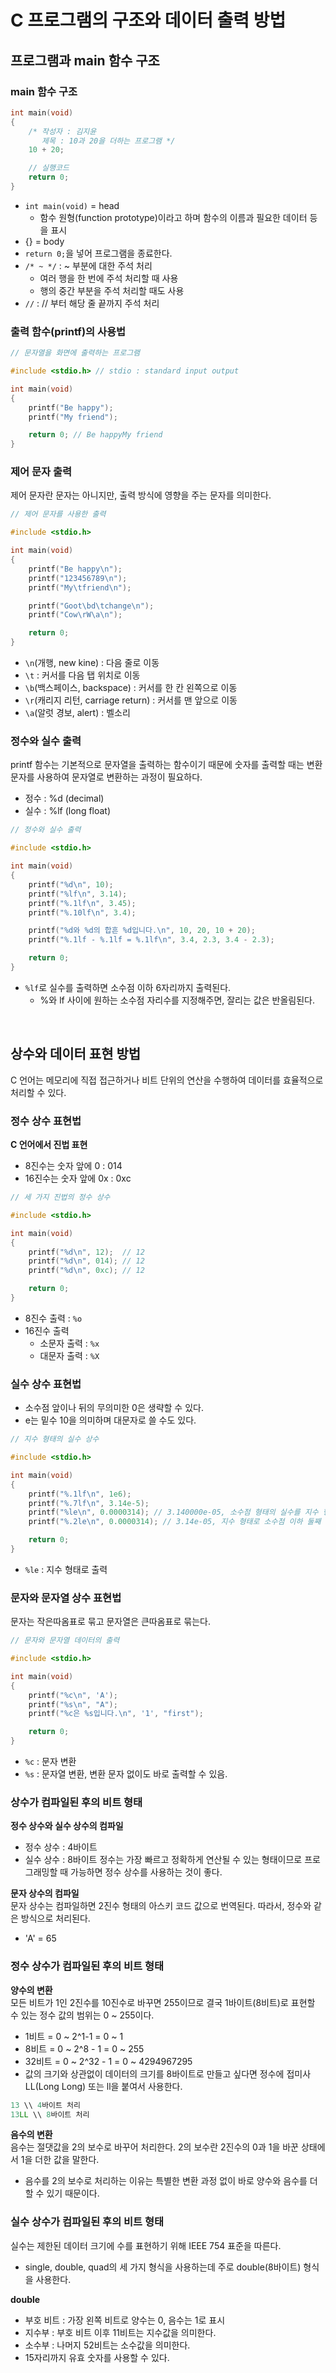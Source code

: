# C 프로그램의 구조와 데이터 출력 방법

## 프로그램과 main 함수 구조

### main 함수 구조
```c
int main(void)
{
    /* 작성자 : 김지윤
       제목 : 10과 20을 더하는 프로그램 */
    10 + 20;

    // 실행코드
    return 0;
}
```
- ```int main(void)``` = head
    - 함수 원형(function prototype)이라고 하며 함수의 이름과 필요한 데이터 등을 표시
- {} = body
- ```return 0;```을 넣어 프로그램을 종료한다.
- ```/* ~ */``` : ~ 부분에 대한 주석 처리
    - 여러 행을 한 번에 주석 처리할 때 사용
    - 행의 중간 부분을 주석 처리할 때도 사용
- ```//``` : // 부터 해당 줄 끝까지 주석 처리


### 출력 함수(printf)의 사용법
```c
// 문자열을 화면에 출력하는 프로그램

#include <stdio.h> // stdio : standard input output

int main(void)
{
    printf("Be happy");
    printf("My friend");

    return 0; // Be happyMy friend    
}
```

### 제어 문자 출력
제어 문자란 문자는 아니지만, 출력 방식에 영향을 주는 문자를 의미한다.
```c
// 제어 문자를 사용한 출력

#include <stdio.h>

int main(void)
{
    printf("Be happy\n");
    printf("123456789\n");
    printf("My\tfriend\n");

    printf("Goot\bd\tchange\n");
    printf("Cow\rW\a\n");

    return 0;
}
```
- ```\n```(개행, new kine) : 다음 줄로 이동
- ```\t``` : 커서를 다음 탭 위치로 이동
- ```\b```(백스페이스, backspace) : 커서를 한 칸 왼쪽으로 이동
- ```\r```(캐리지 리턴, carriage return) : 커서를 맨 앞으로 이동
- ```\a```(알럿 경보, alert) : 벨소리

### 정수와 실수 출력
printf 함수는 기본적으로 문자열을 출력하는 함수이기 때문에 숫자를 출력할 때는 변환 문자를 사용하여 문자열로 변환하는 과정이 필요하다.
- 정수 : %d (decimal)
- 실수 : %lf (long float)
```c
// 정수와 실수 출력

#include <stdio.h>

int main(void)
{
    printf("%d\n", 10);
    printf("%lf\n", 3.14);
    printf("%.1lf\n", 3.45);
    printf("%.10lf\n", 3.4);

    printf("%d와 %d의 합흔 %d입니다.\n", 10, 20, 10 + 20);
    printf("%.1lf - %.1lf = %.1lf\n", 3.4, 2.3, 3.4 - 2.3);

    return 0;
}
```
- ```%lf```로 실수를 출력하면 소수점 이하 6자리까지 출력된다.
    - %와 lf 사이에 원하는 소수점 자리수를 지정해주면, 잘리는 값은 반올림된다.

</br>

## 상수와 데이터 표현 방법
C 언어는 메모리에 직접 접근하거나 비트 단위의 연산을 수행하여 데이터를 효율적으로 처리할 수 있다.

### 정수 상수 표현법

**C 언어에서 진법 표현**  
- 8진수는 숫자 앞에 0 : 014
- 16진수는 숫자 앞에 0x : 0xc
```c
// 세 가지 진법의 정수 상수

#include <stdio.h>

int main(void)
{
    printf("%d\n", 12);  // 12
    printf("%d\n", 014); // 12
    printf("%d\n", 0xc); // 12

    return 0;
}
```
- 8진수 출력 : ```%o```
- 16진수 출력
    - 소문자 출력 : ```%x```
    - 대문자 출력 : ```%X```

### 실수 상수 표현법
- 소수점 앞이나 뒤의 무의미한 0은 생략할 수 있다.
- e는 밑수 10을 의미하며 대문자로 쓸 수도 있다.
```c
// 지수 형태의 실수 상수

#include <stdio.h>

int main(void)
{
    printf("%.1lf\n", 1e6);
    printf("%.7lf\n", 3.14e-5);
    printf("%le\n", 0.0000314); // 3.140000e-05, 소수점 형태의 실수를 지수 형태로 출력
    printf("%.2le\n", 0.0000314); // 3.14e-05, 지수 형태로 소수점 이하 둘째 자리까지 출력

    return 0;
}
```
- ```%le``` : 지수 형태로 출력


### 문자와 문자열 상수 표현법
문자는 작은따옴표로 묶고 문자열은 큰따옴표로 묶는다.
```c
// 문자와 문자열 데이터의 출력

#include <stdio.h>

int main(void)
{
    printf("%c\n", 'A');
    printf("%s\n", "A");
    printf("%c은 %s입니다.\n", '1', "first");

    return 0;
}
```
- ```%c``` : 문자 변환
- ```%s``` : 문자열 변환, 변환 문자 없이도 바로 출력할 수 있음.

### 상수가 컴파일된 후의 비트 형태

**정수 상수와 실수 상수의 컴파일**  
- 정수 상수 : 4바이트
- 실수 상수 : 8바이트
정수는 가장 빠르고 정확하게 연산될 수 있는 형태이므로 프로그래밍할 때 가능하면 정수 상수를 사용하는 것이 좋다.

**문자 상수의 컴파일**  
문자 상수는 컴파일하면 2진수 형태의 아스키 코드 값으로 번역된다. 따라서, 정수와 같은 방식으로 처리된다.
- 'A' = 65

### 정수 상수가 컴파일된 후의 비트 형태

**양수의 변환**  
모든 비트가 1인 2진수를 10진수로 바꾸면 255이므로 결국 1바이트(8비트)로 표현할 수 있는 정수 값의 범위는 0 ~ 255이다.
- 1비트 = 0 ~ 2^1-1 = 0 ~ 1
- 8비트 = 0 ~ 2^8 - 1 = 0 ~ 255
- 32비트 = 0 ~ 2^32 - 1 = 0 ~ 4294967295
- 값의 크기와 상관없이 데이터의 크기를 8바이트로 만들고 싶다면 정수에 접미사 LL(Long Long) 또는 ll을 붙여서 사용한다.
```c
13 \\ 4바이트 처리
13LL \\ 8바이트 처리
```

**음수의 변환**  
음수는 절댓값을 2의 보수로 바꾸어 처리한다. 2의 보수란 2진수의 0과 1을 바꾼 상태에서 1을 더한 값을 말한다.
- 음수를 2의 보수로 처리하는 이유는 특별한 변환 과정 없이 바로 양수와 음수를 더할 수 있기 때문이다.

### 실수 상수가 컴파일된 후의 비트 형태
실수는 제한된 데이터 크기에 수를 표현하기 위해 IEEE 754 표준을 따른다.
- single, double, quad의 세 가지 형식을 사용하는데 주로 double(8바이트) 형식을 사용한다.

**double**  
- 부호 비트 : 가장 왼쪽 비트로 양수는 0, 음수는 1로 표시
- 지수부 : 부호 비트 이후 11비트는 지수값을 의미한다.
- 소수부 : 나머지 52비트는 소수값을 의미한다.
- 15자리까지 유효 숫자를 사용할 수 있다.
